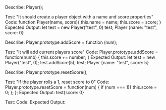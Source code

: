 Describe: Player();

Test: "It should create a player object with a name and score properties"
Code: function Player(name, score){
    this.name = name;
    this.score = score;
}
Expected Output: let test = new Player("test", 0)
        test;
        Player {name: "test", score: 0}

Describe: Player.prototype.addScore = function (num);

Test: "It will add current players score"
Code: Player.prototype.addScore = function(numb) {
	this.score += number;
}
Expected Output: let test = new Player("test", 0);
	test.addScore(5);
	test;
  Player {name: "test", score: 5}

Describe: Player.prototype.resetScore();

Test: "If the player rolls a 1, reset score to 0"
Code: Player.prototype.resetScore = function(num) {
	if (num === 1){
		this.score = 0;
	};
};
Expected Output: test{score: 0}

Test:
Code:
Expected Output: